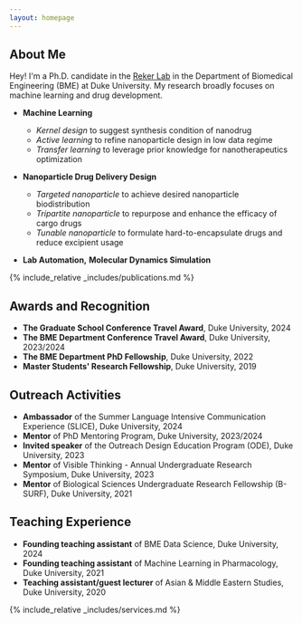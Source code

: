 ```yaml
---
layout: homepage
---
```


## About Me

Hey! I'm a Ph.D. candidate in the [Reker Lab](https://rekerlab.pratt.duke.edu/) in the Department of Biomedical Engineering (BME) at Duke University. My research broadly focuses on machine learning and drug development.

- **Machine Learning**
  * *Kernel design* to suggest synthesis condition of nanodrug
  * *Active learning* to refine nanoparticle design in low data regime
  * *Transfer learning* to leverage prior knowledge for nanotherapeutics optimization
    
- **Nanoparticle Drug Delivery Design**
  * *Targeted nanoparticle* to achieve desired nanoparticle biodistribution
  * *Tripartite nanoparticle* to repurpose and enhance the efficacy of cargo drugs
  * *Tunable nanoparticle* to formulate hard-to-encapsulate drugs and reduce excipient usage

- **Lab Automation,** **Molecular Dynamics Simulation**

{% include_relative _includes/publications.md %}

## Awards and Recognition

- **The Graduate School Conference Travel Award**, Duke University, 2024
- **The BME Department Conference Travel Award**, Duke University, 2023/2024
- **The BME Department PhD Fellowship**, Duke University, 2022
- **Master Students' Research Fellowship**, Duke University, 2019
  
## Outreach Activities

- **Ambassador** of the Summer Language Intensive Communication Experience (SLICE), Duke University, 2024
- **Mentor** of PhD Mentoring Program, Duke University, 2023/2024
- **Invited speaker** of the Outreach Design Education Program (ODE), Duke University, 2023
- **Mentor** of Visible Thinking - Annual Undergraduate Research Symposium, Duke University, 2023
- **Mentor** of Biological Sciences Undergraduate Research Fellowship (B-SURF), Duke University, 2021

## Teaching Experience

- **Founding teaching assistant** of BME Data Science, Duke University, 2024
- **Founding teaching assistant** of Machine Learning in Pharmacology, Duke University, 2021
- **Teaching assistant/guest lecturer** of Asian & Middle Eastern Studies, Duke University, 2020

{% include_relative _includes/services.md %}
